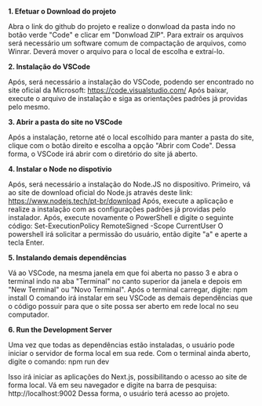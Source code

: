 **1. Efetuar o Download do projeto**

Abra o link do github do projeto e realize o donwload da pasta indo no botão verde "Code" e clicar em "Donwload ZIP". Para extrair os arquivos será necessário um software comum de compactação de arquivos, como Winrar. Deverá mover o arquivo para o local de escolha e extraí-lo.

**2. Instalação do VSCode**

Após, será necessário a instalação do VSCode, podendo ser encontrado no site oficial da Microsoft: https://code.visualstudio.com/
Após baixar, execute o arquivo de instalação e siga as orientações padrões já providas pelo mesmo.

**3. Abrir a pasta do site no VSCode**

Após a instalação, retorne até o local escolhido para manter a pasta do site, clique com o botão direito e escolha a opção "Abrir com Code". Dessa forma, o VSCode irá abrir com o diretório do site já aberto.

**4. Instalar o Node no dispotivio**

Após, será necessário a instalação do Node.JS no dispositivo. Primeiro, vá ao site de download oficial do Node.js através deste link: https://www.nodejs.tech/pt-br/download
Após, execute a aplicação e realize a instalação com as configurações padrões já providas pelo instalador. 
Após, execute novamente o PowerShell e digite o seguinte código: Set-ExecutionPolicy RemoteSigned -Scope CurrentUser
O powershell irá solicitar a permissão do usuário, então digite "a" e aperte a tecla Enter.

**5. Instalando demais dependências**

Vá ao VSCode, na mesma janela em que foi aberta no passo 3 e abra o terminal indo na aba "Terminal" no canto superior da janela e depois em "New Terminal" ou "Novo Terminal". 
Após o terminal carregar, digite: npm install
O comando irá instalar em seu VSCode as demais dependências que o código possuir para que o site possa ser aberto em rede local no seu computador.

**6. Run the Development Server**

Uma vez que todas as dependências estão instaladas, o usuário pode iniciar o servidor de forma local em sua rede. Com o terminal ainda aberto, digite o comando: npm run dev

Isso irá iniciar as aplicações do Next.js, possibilitando o acesso ao site de forma local. Vá em seu navegador e digite na barra de pesquisa: http://localhost:9002 
Dessa forma, o usuário terá acesso ao projeto.

